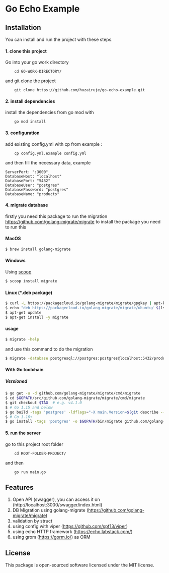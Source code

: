 # Go Echo Example

## Installation
You can install and run the project with these steps.
#### 1. clone this project
Go into your go work directory
```$xslt
    cd GO-WORK-DIRECTORY/
```
and git clone the project
```$xslt
    git clone https://github.com/huzairuje/go-echo-example.git
```

#### 2. install dependencies
install the dependencies from go mod with
```$xslt
    go mod install
```

#### 3. configuration
add existing config.yml with cp from example :
```$xslt
    cp config.yml.example config.yml
```
and then fill the necessary data, example
```$xslt
ServerPort: ":3000"
DatabaseHost: "localhost"
DatabasePort: "5432"
DatabaseUser: "postgres"
DatabasePassword: "postgres"
DatabaseName: "products"
```

#### 4. migrate database
firstly you need this package to run the migration https://github.com/golang-migrate/migrate
to install the package you need to run this
#### MacOS

```bash
$ brew install golang-migrate
```

#### Windows

Using [scoop](https://scoop.sh/)

```bash
$ scoop install migrate
```

#### Linux (*.deb package)

```bash
$ curl -L https://packagecloud.io/golang-migrate/migrate/gpgkey | apt-key add -
$ echo "deb https://packagecloud.io/golang-migrate/migrate/ubuntu/ $(lsb_release -sc) main" > /etc/apt/sources.list.d/migrate.list
$ apt-get update
$ apt-get install -y migrate
```
#### usage
```bash
$ migrate -help
```
and use this command to do the migration
```bash
$ migrate -database postgresql://postgres:postgres@localhost:5432/products -path product/migration/ up
```
#### With Go toolchain

##### Versioned

```bash
$ go get -u -d github.com/golang-migrate/migrate/cmd/migrate
$ cd $GOPATH/src/github.com/golang-migrate/migrate/cmd/migrate
$ git checkout $TAG  # e.g. v4.1.0
$ # Go 1.15 and below
$ go build -tags 'postgres' -ldflags="-X main.Version=$(git describe --tags)" -o $GOPATH/bin/migrate $GOPATH/src/github.com/golang-migrate/migrate/cmd/migrate
$ # Go 1.16+
$ go install -tags 'postgres' -o $GOPATH/bin/migrate github.com/golang-migrate/migrate/v4/cmd/migrate@$TAG
```

#### 5. run the server
go to this project root folder
```$xslt
    cd ROOT-FOLDER-PROJECT/
```
and then
```$xslt
    go run main.go
```
## Features
1. Open API (swagger), you can access it on (http://localhost:3000/swagger/index.html)
2. DB Migration using golang-migrate (https://github.com/golang-migrate/migrate)
3. validation by struct
4. using config with viper (https://github.com/spf13/viper)
5. using echo HTTP framework (https://echo.labstack.com/) 
6. using grom (https://gorm.io/) as ORM 

## License
This package is open-sourced software licensed under the MIT license.